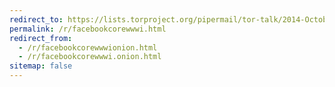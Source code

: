 ```yaml
---
redirect_to: https://lists.torproject.org/pipermail/tor-talk/2014-October/035413.html
permalink: /r/facebookcorewwwi.html
redirect_from:
  - /r/facebookcorewwwionion.html
  - /r/facebookcorewwwi.onion.html
sitemap: false
---
```


